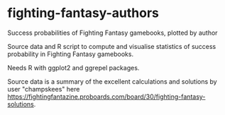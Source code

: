 # fighting-fantasy-authors
Success probabilities of Fighting Fantasy gamebooks, plotted by author

Source data and R script to compute and visualise statistics of success probability in Fighting Fantasy gamebooks.

Needs R with ggplot2 and ggrepel packages.

Source data is a summary of the excellent calculations and solutions by user "champskees" here https://fightingfantazine.proboards.com/board/30/fighting-fantasy-solutions.
